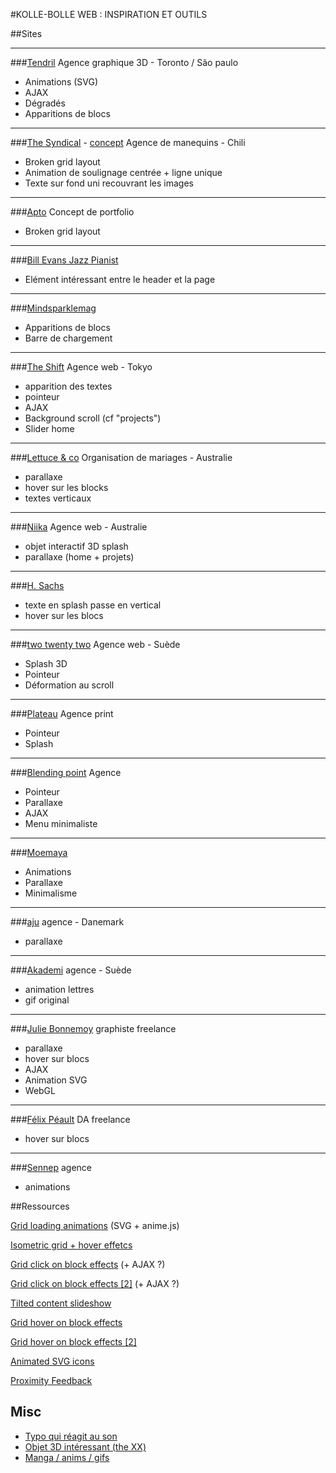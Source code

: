 #KOLLE-BOLLE WEB : INSPIRATION ET OUTILS

##Sites
***
###[Tendril](https://tendril.ca/) 
Agence graphique 3D - Toronto / São paulo
- Animations (SVG)
- AJAX
- Dégradés
- Apparitions de blocs
***

###[The Syndical](http://www.thesyndical.com/) - [concept](https://www.behance.net/gallery/57320647/Bunker3022-The-Syndical)
Agence de manequins - Chili
- Broken grid layout
- Animation de soulignage centrée + ligne unique
- Texte sur fond uni recouvrant les images

***

###[Apto](https://www.behance.net/gallery/51100367/Apto-Minimalist-Portfolio-D-AD-New-Blood-2017-Brief)
Concept de portfolio
- Broken grid layout

***

###[Bill Evans Jazz Pianist](https://dribbble.com/shots/2115869-Bill-Evans-Jazz-Pianist/attachments/383647)
- Elément intéressant entre le header et la page

***

###[Mindsparklemag](https://mindsparklemag.com/)
- Apparitions de blocs
- Barre de chargement

***

###[The Shift](https://theshift.tokyo/about/)
Agence web - Tokyo
- apparition des textes
- pointeur
- AJAX
- Background scroll (cf "projects")
- Slider home

***

###[Lettuce & co](http://lettuceandco.com.au/)
Organisation de mariages - Australie
- parallaxe
- hover sur les blocks
- textes verticaux

***
###[Niika](https://www.niika.com.au/)
Agence web - Australie
- objet interactif 3D splash
- parallaxe (home + projets)
***

###[H. Sachs](http://hsachs.at/)
- texte en splash passe en vertical
- hover sur les blocs
***

###[two twenty two](http://twotwentytwo.se/studio)
Agence web - Suède
- Splash 3D
- Pointeur
- Déformation au scroll
***

###[Plateau](http://www.plateau.studio/)
Agence print
- Pointeur
- Splash
***

###[Blending point](https://blendingpoint.com/)
Agence
- Pointeur
- Parallaxe
- AJAX
- Menu minimaliste
***

###[Moemaya](https://moeamaya.com/)
- Animations
- Parallaxe
- Minimalisme

***

###[aju](https://aju.dk/)
agence - Danemark
- parallaxe

***

###[Akademi](https://studioakademi.com/)
agence - Suède
- animation lettres
- gif original

***

###[Julie Bonnemoy](https://juliebonnemoy.com/)
graphiste freelance
- parallaxe
- hover sur blocs
- AJAX
- Animation SVG
- WebGL

***


###[Félix Péault](https://flayks.com/)
DA freelance
- hover sur blocs

***

###[Sennep](http://sennep.com/contact/)
agence
- animations

##Ressources

[Grid loading animations](https://tympanus.net/Development/GridLoadingAnimations/#) (SVG + anime.js)

[Isometric grid + hover effetcs](https://tympanus.net/Development/IsometricGrids/index2.html)

[Grid click on block effects](https://tympanus.net/Development/ImageGridEffects/index.html) (+ AJAX ?)

[Grid click on block effects [2]](https://tympanus.net/Development/AnimatedGridLayout/index2.html) (+ AJAX ?)

[Tilted content slideshow](https://tympanus.net/Tutorials/TiltedContentSlideshow/)

[Grid hover on block effects](https://tympanus.net/Tutorials/ShapeHoverEffectSVG/index.html#)

[Grid hover on block effects [2]](https://tympanus.net/Tutorials/ShapeHoverEffectSVG/index.html#)
 
[Animated SVG icons](https://tympanus.net/Development/AnimatedSVGIcons/)

[Proximity Feedback](https://tympanus.net/Development/ProximityFeedback/index.html)

## Misc 

- [Typo qui réagit au son](https://goertek.kontrapunkt.com/online/)
- [Objet 3D intéressant (the XX)](http://thexxnightandday.com/bilbao/)
- [Manga / anims / gifs](https://auwaa.ch/#)